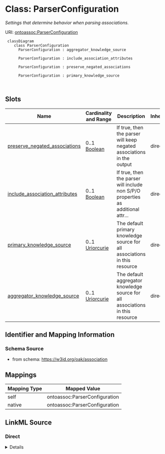 # Class: ParserConfiguration


_Settings that determine behavior when parsing associations._





URI: [ontoassoc:ParserConfiguration](https://w3id.org/oak/association/ParserConfiguration)



```{mermaid}
 classDiagram
    class ParserConfiguration
      ParserConfiguration : aggregator_knowledge_source
        
      ParserConfiguration : include_association_attributes
        
      ParserConfiguration : preserve_negated_associations
        
      ParserConfiguration : primary_knowledge_source
        
      
```




<!-- no inheritance hierarchy -->


## Slots

| Name | Cardinality and Range | Description | Inheritance |
| ---  | --- | --- | --- |
| [preserve_negated_associations](preserve_negated_associations.md) | 0..1 <br/> [Boolean](Boolean.md) | If true, then the parser will keep negated associations in the output | direct |
| [include_association_attributes](include_association_attributes.md) | 0..1 <br/> [Boolean](Boolean.md) | If true, then the parser will include non S/P/O properties as additional attr... | direct |
| [primary_knowledge_source](primary_knowledge_source.md) | 0..1 <br/> [Uriorcurie](Uriorcurie.md) | The default primary knowledge source for all associations in this resource | direct |
| [aggregator_knowledge_source](aggregator_knowledge_source.md) | 0..1 <br/> [Uriorcurie](Uriorcurie.md) | The default aggregator knowledge source for all associations in this resource | direct |









## Identifier and Mapping Information







### Schema Source


* from schema: https://w3id.org/oak/association





## Mappings

| Mapping Type | Mapped Value |
| ---  | ---  |
| self | ontoassoc:ParserConfiguration |
| native | ontoassoc:ParserConfiguration |





## LinkML Source

<!-- TODO: investigate https://stackoverflow.com/questions/37606292/how-to-create-tabbed-code-blocks-in-mkdocs-or-sphinx -->

### Direct

<details>
```yaml
name: ParserConfiguration
description: Settings that determine behavior when parsing associations.
from_schema: https://w3id.org/oak/association
attributes:
  preserve_negated_associations:
    name: preserve_negated_associations
    description: 'If true, then the parser will keep negated associations in the output.

      If false, then the parser will remove negated associations from the output.'
    comments:
    - Note that to be defensive most applications should leave the default as false
    from_schema: https://w3id.org/oak/association
    rank: 1000
    range: boolean
  include_association_attributes:
    name: include_association_attributes
    description: 'If true, then the parser will include non S/P/O properties as additional
      attributes.

      This may result in slower parsing'
    from_schema: https://w3id.org/oak/association
    rank: 1000
    range: boolean
  primary_knowledge_source:
    name: primary_knowledge_source
    description: The default primary knowledge source for all associations in this
      resource.
    from_schema: https://w3id.org/oak/association
    slot_uri: biolink:primary_knowledge_source
    range: uriorcurie
  aggregator_knowledge_source:
    name: aggregator_knowledge_source
    description: The default aggregator knowledge source for all associations in this
      resource.
    from_schema: https://w3id.org/oak/association
    slot_uri: biolink:aggregator_knowledge_source
    range: uriorcurie

```
</details>

### Induced

<details>
```yaml
name: ParserConfiguration
description: Settings that determine behavior when parsing associations.
from_schema: https://w3id.org/oak/association
attributes:
  preserve_negated_associations:
    name: preserve_negated_associations
    description: 'If true, then the parser will keep negated associations in the output.

      If false, then the parser will remove negated associations from the output.'
    comments:
    - Note that to be defensive most applications should leave the default as false
    from_schema: https://w3id.org/oak/association
    rank: 1000
    alias: preserve_negated_associations
    owner: ParserConfiguration
    domain_of:
    - ParserConfiguration
    range: boolean
  include_association_attributes:
    name: include_association_attributes
    description: 'If true, then the parser will include non S/P/O properties as additional
      attributes.

      This may result in slower parsing'
    from_schema: https://w3id.org/oak/association
    rank: 1000
    alias: include_association_attributes
    owner: ParserConfiguration
    domain_of:
    - ParserConfiguration
    range: boolean
  primary_knowledge_source:
    name: primary_knowledge_source
    description: The default primary knowledge source for all associations in this
      resource.
    from_schema: https://w3id.org/oak/association
    slot_uri: biolink:primary_knowledge_source
    alias: primary_knowledge_source
    owner: ParserConfiguration
    domain_of:
    - PositiveOrNegativeAssociation
    - ParserConfiguration
    - AssociationChange
    range: uriorcurie
  aggregator_knowledge_source:
    name: aggregator_knowledge_source
    description: The default aggregator knowledge source for all associations in this
      resource.
    from_schema: https://w3id.org/oak/association
    slot_uri: biolink:aggregator_knowledge_source
    alias: aggregator_knowledge_source
    owner: ParserConfiguration
    domain_of:
    - PositiveOrNegativeAssociation
    - ParserConfiguration
    - AssociationChange
    range: uriorcurie

```
</details>